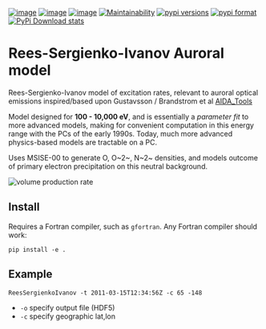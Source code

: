 [![image](https://zenodo.org/badge/36744637.svg)](https://zenodo.org/badge/latestdoi/36744637)
[![image](https://travis-ci.org/scivision/reesaurora.svg)](https://travis-ci.org/scivision/reesaurora)
[![image](https://coveralls.io/repos/scivision/reesaurora/badge.svg?branch=master)](https://coveralls.io/github/scivision/reesaurora?branch=master)
[![Maintainability](https://api.codeclimate.com/v1/badges/fae4ee1dfb20a766ebce/maintainability)](https://codeclimate.com/github/scivision/reesaurora/maintainability)
[![pypi versions](https://img.shields.io/pypi/pyversions/reesaurora.svg)](https://pypi.python.org/pypi/reesaurora)
[![pypi format](https://img.shields.io/pypi/format/reesaurora.svg)](https://pypi.python.org/pypi/reesaurora)
[![PyPi Download stats](http://pepy.tech/badge/reesaurora)](http://pepy.tech/project/reesaurora)


# Rees-Sergienko-Ivanov Auroral model

Rees-Sergienko-Ivanov model of excitation rates, relevant to auroral
optical emissions inspired/based upon Gustavsson / Brandstrom et al
[AIDA_Tools](https://github.com/scivision/AIDA-tools)

Model designed for **100 - 10,000 eV**, and is essentially a *parameter
fit* to more advanced models, making for convenient computation in this
energy range with the PCs of the early 1990s. Today, much more advanced
physics-based models are tractable on a PC.

Uses MSISE-00 to generate O, O~2~, N~2~ densities, and models outcome of
primary electron precipitation on this neutral background.

![volume production rate](tests/demo.png)


## Install

Requires a Fortran compiler, such as `gfortran`. 
Any Fortran compiler should work:

    pip install -e .

## Example

    ReesSergienkoIvanov -t 2011-03-15T12:34:56Z -c 65 -148

* `-o` specify output file (HDF5) 
* `-c` specify geographic lat,lon

